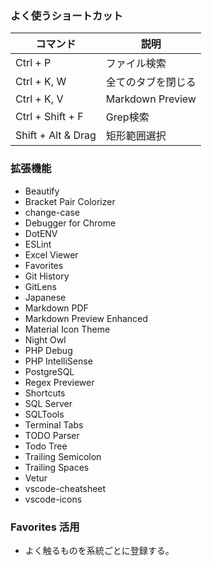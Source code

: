 
### よく使うショートカット

|コマンド|説明|
|---|---|
|Ctrl + P|ファイル検索|
|Ctrl + K, W|全てのタブを閉じる|
|Ctrl + K, V|Markdown Preview|
|Ctrl + Shift + F|Grep検索|
|Shift + Alt & Drag|矩形範囲選択|


### 拡張機能
- Beautify
- Bracket Pair Colorizer
- change-case
- Debugger for Chrome
- DotENV
- ESLint
- Excel Viewer
- Favorites
- Git History
- GitLens
- Japanese
- Markdown PDF
- Markdown Preview Enhanced
- Material Icon Theme
- Night Owl
- PHP Debug
- PHP IntelliSense
- PostgreSQL
- Regex Previewer
- Shortcuts
- SQL Server
- SQLTools
- Terminal Tabs
- TODO Parser
- Todo Tree
- Trailing Semicolon
- Trailing Spaces
- Vetur
- vscode-cheatsheet
- vscode-icons

### Favorites 活用
- よく触るものを系統ごとに登録する。

